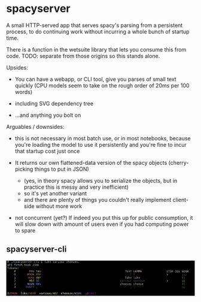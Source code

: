 # spacyserver

A small HTTP-served app that serves spacy's parsing from a persistent process,
to do continuing work without incurring a whole bunch of startup time.

There is a function in the wetsuite library that lets you consume this from code.
TODO: separate from those origins so this stands alone.

Upsides:
- You can have a webapp, or CLI tool, give you parses of small text quickly
  (CPU models seem to take on the rough order of 20ms per 100 words)

- including SVG dependency tree

- ...and anything you bolt on


Arguables / downsides:
- this is not necessary in most batch use, or in most notebooks, 
  because you're loading the model to use it persistently and you're fine to incur that startup cost just once

- It returns our own flattened-data version of the spacy objects (cherry-picking things to put in JSON)
  - (yes, in theory spacy allows you to serialize the objects, but in practice this is messy and very inefficient)
  - so it's yet another variant
  - and there are plenty of things you couldn't really implement client-side without more work

- not concurrent (yet?)
  If indeed you put this up for public consumption, it will slow down with amount of users
  even if you had computing power to spare


## spacyserver-cli

![CLI example](screenshots/cli_cheese.png?raw=true)

